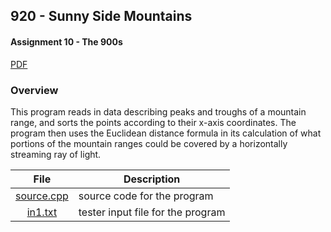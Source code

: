 ## 920 - Sunny Side Mountains
#### Assignment 10 - The 900s
[PDF](https://github.com/sgilliland/4883-Programming_Techniques-Gilliland/blob/main/Assignments/P920/920.pdf)

### Overview

This program reads in data describing peaks and troughs of a mountain range, and sorts the points according to their x-axis coordinates. The program then uses the Euclidean distance formula in its calculation of what portions of the mountain ranges could be covered by a horizontally streaming ray of light.

| File | Description |
| :----: | ----------- |
| [source.cpp](https://github.com/sgilliland/4883-Programming_Techniques-Gilliland/blob/main/Assignments/P920/source.cpp) |  source code for the program |
| [in1.txt](https://github.com/sgilliland/4883-Programming_Techniques-Gilliland/blob/main/Assignments/P920/in1.txt) |  tester input file for the program |